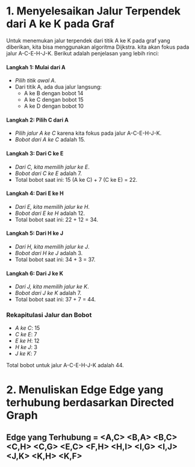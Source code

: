 # 1. Menyelesaikan Jalur Terpendek dari A ke K pada Graf

Untuk menemukan jalur terpendek dari titik A ke K pada graf yang diberikan, 
kita bisa menggunakan algoritma Dijkstra. kita akan fokus pada jalur A-C-E-H-J-K. 
Berikut adalah penjelasan yang lebih rinci:

#### Langkah 1: Mulai dari A

- *Pilih titik awal A*.
- Dari titik A, ada dua jalur langsung:
  - A ke B dengan bobot 14
  - A ke C dengan bobot 15
  - A ke D dengan bobot 10

#### Langkah 2: Pilih C dari A

- *Pilih jalur A ke C* karena kita fokus pada jalur A-C-E-H-J-K.
- *Bobot dari A ke C* adalah 15.

#### Langkah 3: Dari C ke E

- *Dari C, kita memilih jalur ke E*.
- *Bobot dari C ke E* adalah 7.
- Total bobot saat ini: 15 (A ke C) + 7 (C ke E) = 22.

#### Langkah 4: Dari E ke H

- *Dari E, kita memilih jalur ke H*.
- *Bobot dari E ke H* adalah 12.
- Total bobot saat ini: 22 + 12 = 34.

#### Langkah 5: Dari H ke J

- *Dari H, kita memilih jalur ke J*.
- *Bobot dari H ke J* adalah 3.
- Total bobot saat ini: 34 + 3 = 37.

#### Langkah 6: Dari J ke K

- *Dari J, kita memilih jalur ke K*.
- *Bobot dari J ke K* adalah 7.
- Total bobot saat ini: 37 + 7 = 44.

### Rekapitulasi Jalur dan Bobot

- *A ke C*: 15
- *C ke E*: 7
- *E ke H*: 12
- *H ke J*: 3
- *J ke K*: 7

Total bobot untuk jalur A-C-E-H-J-K adalah 44.

# 2. Menuliskan Edge Edge yang terhubung berdasarkan Directed Graph

## Edge yang Terhubung = <A,C> <B,A> <B,C> <C,H> <C,G> <E,C> <F,H> <H,I> <I,G> <I,J> <J,K> <K,H> <K,F>
